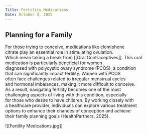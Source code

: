 ```yaml
---
Title: Fertility Medications
Date: October 3, 2025
---
```

## Planning for a Family

For those trying to conceive, medications like clomiphene  
citrate play an essential role in stimulating ovulation.  
Which mean taking a break from [[Oral Contraceptives]].
This oral medication is particularly beneficial for women  
diagnosed with polycystic ovary syndrome (PCOS), a condition  
that can significantly impact fertility. Women with PCOS  
often face challenges related to irregular menstrual cycles  
and hormonal imbalances, making it more difficult to conceive.  
As a result, navigating fertility becomes one of the most  
challenging aspects of living with this condition, especially  
for those who desire to have children. By working closely with  
a healthcare provider, individuals can explore various treatment  
options to enhance their chances of conception and achieve  
their family planning goals (HealthPartners, 2025).

![[Fertility Medications.jpg]]